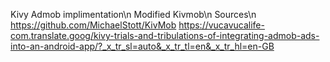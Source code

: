Kivy Admob implimentation\n
Modified Kivmob\n
Sources\n
https://github.com/MichaelStott/KivMob
https://vucavucalife-com.translate.goog/kivy-trials-and-tribulations-of-integrating-admob-ads-into-an-android-app/?_x_tr_sl=auto&_x_tr_tl=en&_x_tr_hl=en-GB

